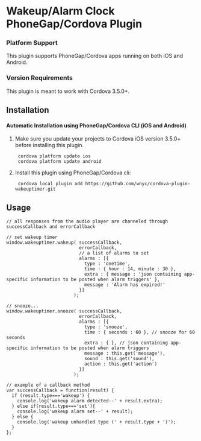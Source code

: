 # Wakeup/Alarm Clock PhoneGap/Cordova Plugin

### Platform Support

This plugin supports PhoneGap/Cordova apps running on both iOS and Android.

### Version Requirements

This plugin is meant to work with Cordova 3.5.0+.

## Installation

#### Automatic Installation using PhoneGap/Cordova CLI (iOS and Android)
1. Make sure you update your projects to Cordova iOS version 3.5.0+ before installing this plugin.

        cordova platform update ios
        cordova platform update android

2. Install this plugin using PhoneGap/Cordova cli:

        cordova local plugin add https://github.com/wnyc/cordova-plugin-wakeuptimer.git

## Usage

    // all responses from the audio player are channeled through successCallback and errorCallback

    // set wakeup timer
    window.wakeuptimer.wakeup( successCallback,  
                               errorCallback, 
                               // a list of alarms to set
                               alarms : [{
                                 type : 'onetime',
                                 time : { hour : 14, minute : 30 },
                                 extra : { message : 'json containing app-specific information to be posted when alarm triggers' }, 
                                 message : 'Alarm has expired!'
                               }] 
                             );

    // snooze...
    window.wakeuptimer.snooze( successCallback,
                               errorCallback,
                               alarms : [{
                                 type : 'snooze',
                                 time : { seconds : 60 }, // snooze for 60 seconds 
                                 extra : { }, // json containing app-specific information to be posted when alarm triggers
                                 message : this.get('message'),
                                 sound : this.get('sound'),
                                 action : this.get('action')
                               }]
                             );

    // example of a callback method
    var successCallback = function(result) {
      if (result.type==='wakeup') {
        console.log('wakeup alarm detected--' + result.extra);
      } else if(result.type==='set'){
        console.log('wakeup alarm set--' + result);
      } else {
        console.log('wakeup unhandled type (' + result.type + ')');
      }
    }; 
